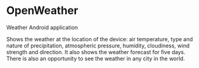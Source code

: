 # OpenWeather
Weather Android application


Shows the weather at the location of the device: air temperature, type and nature of precipitation, atmospheric pressure, humidity, cloudiness, wind strength and direction.
It also shows the weather forecast for five days.
There is also an opportunity to see the weather in any city in the world.
